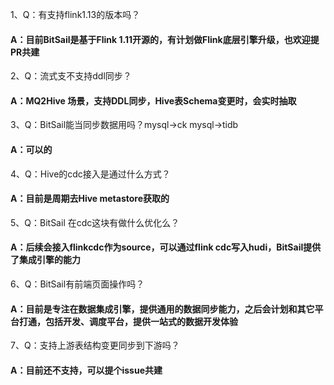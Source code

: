 1、Q：有支持flink1.13的版本吗？

   #### A：目前BitSail是基于Flink 1.11开源的，有计划做Flink底层引擎升级，也欢迎提PR共建

2、Q：流式支不支持ddl同步？

   #### A：MQ2Hive 场景，支持DDL同步，Hive表Schema变更时，会实时抽取

3、Q：BitSail能当同步数据用吗？mysql->ck mysql->tidb 
   
   #### A：可以的

4、Q：Hive的cdc接入是通过什么方式？

   #### A：目前是周期去Hive metastore获取的

5、Q：BitSail 在cdc这块有做什么优化么？

   #### A：后续会接入flinkcdc作为source，可以通过flink cdc写入hudi，BitSail提供了集成引擎的能力
  
6、Q：BitSail有前端页面操作吗？

   #### A：目前是专注在数据集成引擎，提供通用的数据同步能力，之后会计划和其它平台打通，包括开发、调度平台，提供一站式的数据开发体验
   
7、Q：支持上游表结构变更同步到下游吗？

   #### A：目前还不支持，可以提个issue共建
